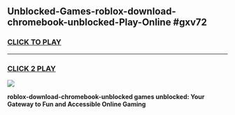 
## Unblocked-Games-roblox-download-chromebook-unblocked-Play-Online #gxv72
<h3>
<a href="https://news.freeplayer.one?title=roblox-download-chromebook-unblocked&ref=3">CLICK TO PLAY</a></h3>
<hr>

<h3>
<a href="https://news.freeplayer.one?title=roblox-download-chromebook-unblocked&ref=3">CLICK 2 PLAY</a>
  
</h3>

<a href="https://news.freeplayer.one?title=roblox-download-chromebook-unblocked&ref=3"><img src="https://clearcache.store/games.png"></a>


**roblox-download-chromebook-unblocked games unblocked: Your Gateway to Fun and Accessible Online Gaming**
